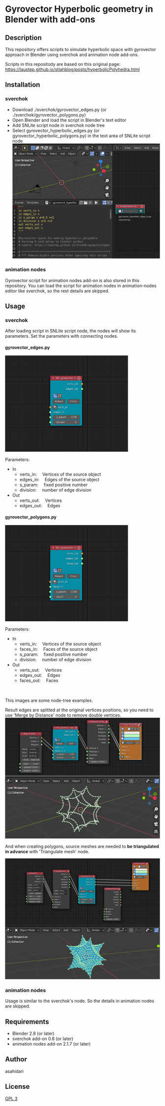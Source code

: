 # Gyrovector Hyperbolic geometry in Blender with add-ons

## Description

This repository offers scripts to simulate hyperbolic space with gyrovector approach in Blender using sverchok and animation node add-ons.

Scripts in this repositody are based on this original page:
https://laustep.github.io/stlahblog/posts/hyperbolicPolyhedra.html

## Installation

### sverchok

* Download ./sverchok/gyrovector_edges.py (or ./sverchok/gyrovector_polygons.py)
* Open Blender and load the script in Blender's text editor
* Add SNLite script node in sverchok node tree
* Select gyrovector_hyperbolic_edges.py (or gyrovector_hyperbolic_polygons.py) in the text area of SNLite script node
![Selecting script for SN node](./images/selecting_script_for_sn_node.png)

### animation nodes

Gyrovector script for animation nodes add-on is also stored in this repository. You can load the script for animation nodes in animation-nodes editor like sverchok, so the rest details are skipped.

## Usage

### sverchok

After loading script in SNLite script node, the nodes will show its parameters. Set the parameters with connecting nodes.

#### gyrovector_edges.py  
<img src="./images/gyrovector_edges_script_node_screen_shot.png" alt="Image of gyrovectorscript node for edges" width="400">

Parameters:  
  - In
    - verts_in:&emsp; Vertices of the source object
    - edges_in:&emsp; Edges of the source object
    - s_param:&emsp; fixed positive number
    - division:&emsp; number of edge division
  - Out
    - verts_out:&emsp; Vertices
    - edges_out:&emsp; Edges

#### gyrovector_polygons.py  
 <img src="./images/gyrovector_polygons_script_node_screen_shot.png" alt="Image of gyrovectorscript node for polygons" width="400">  

Parameters:
  - In
    - verts_in:&emsp; Vertices of the source object
    - faces_in:&emsp; Faces of the source object
    - s_param:&emsp; fixed positive number
    - division:&emsp; number of edge division
  - Out
    - verts_out:&emsp; Vertices
    - edges_out:&emsp; Edges
    - faces_out:&emsp; Faces

<br/><br/>
This images are some node-tree examples.

Result edges are splitted at the original vertices positions, so you need to use 'Merge by Distance' node to remove double vertices.
![Example of the node tree](./images/gyrovector_script_node_tree_screen_shot.png)

And when creating polygons, source meshes are needed to **be triangulated in advance** with 'Triangulate mesh' node.

![Example of the node tree 2](./images/gyrovector_hyperbolic_icosahedron_screen_shot.png)
### animation nodes

Usage is similar to the sverchok's node. So the details in animation nodes are skipped.

## Requirements

* Blender 2.8 (or later)
* sverchok add-on 0.6 (or later)
* animation nodes add-on 2.1.7 (or later)

## Author

asahidari

## License

[GPL 3](https://www.gnu.org/licenses/quick-guide-gplv3.html)


